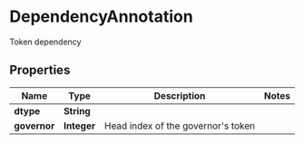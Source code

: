 

# DependencyAnnotation

Token dependency
## Properties

Name | Type | Description | Notes
------------ | ------------- | ------------- | -------------
**dtype** | **String** |  | 
**governor** | **Integer** | Head index of the governor&#39;s token | 



